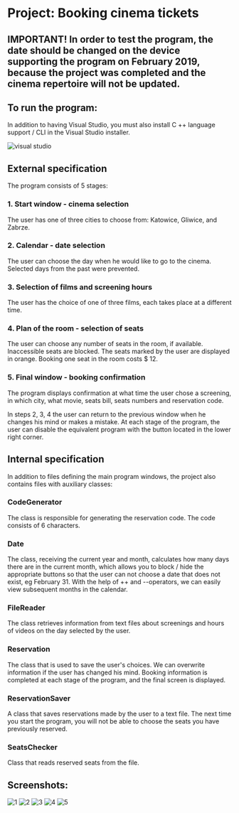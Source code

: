 # Project: Booking cinema tickets
## IMPORTANT! In order to test the program, the date should be changed on the device supporting the program on February 2019, because the project was completed and the cinema repertoire will not be updated.

## To run the program:
In addition to having Visual Studio, you must also install C ++ language support / CLI in the Visual Studio installer.

![visual studio](https://i.ibb.co/yX6S8Qp/CLI.png)

## External specification
The program consists of 5 stages:
### 1. Start window - cinema selection
The user has one of three cities to choose from: Katowice, Gliwice, and Zabrze.

### 2. Calendar - date selection
The user can choose the day when he would like to go to the cinema.
Selected days from the past were prevented.

### 3. Selection of films and screening hours
The user has the choice of one of three films, each takes place at a different time.

### 4. Plan of the room - selection of seats
The user can choose any number of seats in the room, if available. Inaccessible seats are blocked. The seats marked by the user are displayed in orange. Booking one seat in the room costs $ 12. 

### 5. Final window - booking confirmation
The program displays confirmation at what time the user chose a screening, in which city, what movie, seats bill, seats numbers and reservation code.

In steps 2, 3, 4 the user can return to the previous window when he changes his mind or makes a mistake.
At each stage of the program, the user can disable the equivalent program with the button located in the lower right corner.

## Internal specification
In addition to files defining the main program windows, the project also contains files with auxiliary classes:

### CodeGenerator
The class is responsible for generating the reservation code. The code consists of 6 characters.
### Date
The class, receiving the current year and month, calculates how many days there are in the current month, which allows you to block / hide the appropriate buttons so that the user can not choose a date that does not exist, eg February 31. With the help of ++ and --operators, we can easily view subsequent months in the calendar.
### FileReader
The class retrieves information from text files about screenings and hours of videos on the day selected by the user.
### Reservation
The class that is used to save the user's choices. We can overwrite information if the user has changed his mind. Booking information is completed at each stage of the program, and the final screen is displayed.
### ReservationSaver
A class that saves reservations made by the user to a text file. The next time you start the program, you will not be able to choose the seats you have previously reserved.
### SeatsChecker
Class that reads reserved seats from the file.

## Screenshots:
![1](https://i.ibb.co/F7zJrh3/1.png)
![2](https://i.ibb.co/6yN3C5F/2.png)
![3](https://i.ibb.co/kJQJCxQ/3.png)
![4](https://i.ibb.co/qrrfrwP/4.png)
![5](https://i.ibb.co/KwLbWyN/6.png)
